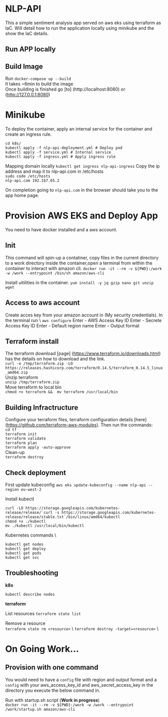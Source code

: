 # NLP-API

This a simple sentiment analysis app served on aws eks using terraform as IaC.
Will detail how to run the application locally using minikube and the show the IaC details.

## Run APP locally

## Build Image

Run ```docker-compose up --build``` \
It takes ~6min to build the image \
Once building is finished go [to] (http://localhost:8080) or (http://127.0.0.1:8080)

# Minikube

To deploy the container, apply an internal service for the container and create an ingress rule.

```
cd k8s/
kubectl apply -f nlp-api-deployment.yml # Deploy pod
kubectl apply -f service.yml # Internal service
kubectl apply -f ingress.yml # Apply ingress rule
```
Mapping domain locally
```kubectl get ingress nlp-api-ingress```
Copy the ip address and map it to nlp-api.com in /etc/hosts \
```sudo code /etc/hosts``` \
```nlp-api.com 192.167.65.2```

On completion going to ```nlp-api.com``` in the browser should take you to the app home page.

# Provision AWS EKS and Deploy App

You need to have docker installed and a aws account.

## Init

This command will spin-up a contatiner, copy files in the current directory
to a work directory inside the container,open a terminal from within the container to interact with amazon cli.
```docker run -it --rm -v ${PWD}:/work -w /work --entrypoint /bin/sh amazon/aws-cli```

Install uitilities in the container.
```yum install -y jq gzip nano git unzip wget```

## Access to aws account
Create acces key from your amazon account in (My security credentials).
In the terminal run \ 
```aws configure```
Enter - AWS Access Key ID
Enter - Secrete Access Key ID
Enter - Default region name
Enter - Output format

## Terraform install 

The terraform download [page] (https://www.terraform.io/downloads.html) has the details on how to download and the link. \
```curl -o /tmp/terraform.zip -LO https://releases.hashicorp.com/terraform/0.14.5/terraform_0.14.5_linux_amd64.zip``` \
Unzip terraform \
```unzip /tmp/terraform.zip``` \
Move terraform to local bin \
```chmod +x terraform &&  mv terraform /usr/local/bin```

## Building Infractructure

Configure your terraform files, terraform configuration details [here] (https://github.com/terraform-aws-modules). Then run the commands: \
```cd tf``` \
```terraform init``` \
```terraform validate``` \
```terraform plan``` \
```terraform apply -auto-approve``` \
Clean-up \
```terraform destroy```

## Check deployment

First update kubeconfig 
```aws eks update-kubeconfig --name nlp-api --region eu-west-2```

Install kubectl
```
curl -LO https://storage.googleapis.com/kubernetes-release/release/`curl -s https://storage.googleapis.com/kubernetes-release/release/stable.txt`/bin/linux/amd64/kubectl
chmod +x ./kubectl
mv ./kubectl /usr/local/bin/kubectl
```
Kubernetes commands \
```
kubectl get nodes 
kubectl get deploy
kubectl get pods
kubectl get svc
```

## Troubleshooting

**k8s**

```kubectl describe nodes```

**terraform**

List resources
```terraform state list``` 

Remove a resource \
```terraform state rm <resource>``` \ 
```terraform destroy -target=<resource>``` \ 

# On Going Work...

## Provision with one command 

You would need to have a  ```config``` file with region and output format and a ```config``` with your aws_access_key_id and aws_secret_access_key in the directory you execute the below command in. 

Run with startup.sh script (**Work in progress**) \
```docker run -it --rm -v ${PWD}:/work -w /work --entrypoint /work/startup.sh amazon/aws-cli```